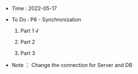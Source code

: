 - Time : 2022-05-17

- To Do : P6 - Synchronization

    1. Part 1 √

    2. Part 2

    3. Part 3

- Note ： Change the connection for Server and DB
